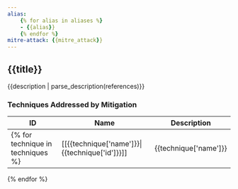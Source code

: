 ```yaml
---
alias:
    {% for alias in aliases %}
    - {{alias}}
    {% endfor %}
mitre-attack: {{mitre_attack}}
---
```


## {{title}}

{{description | parse_description(references)}}

### Techniques Addressed by Mitigation
| ID | Name | Description |
| --- | --- | --- |
{% for technique in techniques %}| [[{{technique['name']}}\|{{technique['id']}}]] | {{technique['name']}} | {{ technique['description'] | parse_description(references) }} |
{% endfor %}


